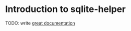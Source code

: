 # Introduction to sqlite-helper

TODO: write [great documentation](http://jacobian.org/writing/what-to-write/)
